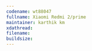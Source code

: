 ```yaml
---
codename: wt88047
fullname: Xiaomi Redmi 2/prime
maintainer: karthik km
xdathread:
filename:
buildsize:
---
```

